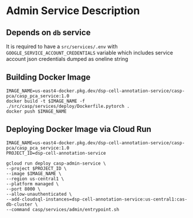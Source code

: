 # Admin Service Description
## Depends on `db` service
It is required to have a `src/services/.env` with `GOOGLE_SERVICE_ACCOUNT_CREDENTIALS` variable which includes service account json credentials dumped as oneline string

## Building Docker Image
```
IMAGE_NAME=us-east4-docker.pkg.dev/dsp-cell-annotation-service/casp-pca/casp_pca_service:1.0
docker build -t $IMAGE_NAME -f ./src/casp/services/deploy/Dockerfile.pytorch .
docker push $IMAGE_NAME
```
## Deploying Docker Image via Cloud Run
```
IMAGE_NAME=us-east4-docker.pkg.dev/dsp-cell-annotation-service/casp-pca/casp_pca_service:1.0
PROJECT_ID=dsp-cell-annotation-service

gcloud run deploy casp-admin-service \
--project $PROJECT_ID \
--image $IMAGE_NAME \
--region us-central1 \
--platform managed \
--port 8000 \
--allow-unauthenticated \
--add-cloudsql-instances=dsp-cell-annotation-service:us-central1:cas-db-cluster \
--command casp/services/admin/entrypoint.sh
```
